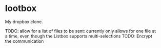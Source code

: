 # lootbox
My dropbox clone.

TODO: allow for a list of files to be sent: currently only allows for one file at a time, even though the Listbox supports multi-selections
TODO: Encrypt the communication